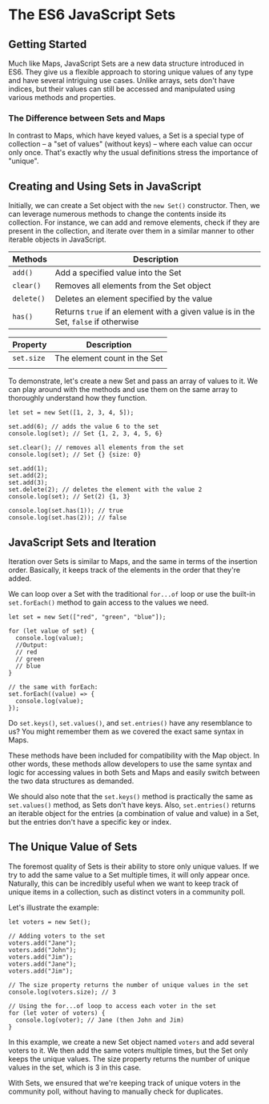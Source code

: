 # The ES6 JavaScript Sets

## Getting Started

Much like Maps, JavaScript Sets are a new data structure introduced in ES6. They give us a flexible approach to storing unique values of any type and have several intriguing use cases. Unlike arrays, sets don't have indices, but their values can still be accessed and manipulated using various methods and properties.

### The Difference between Sets and Maps

In contrast to Maps, which have keyed values, a Set is a special type of collection – a "set of values" (without keys) – where each value can occur only once. That's exactly why the usual definitions stress the importance of "unique".

## Creating and Using Sets in JavaScript

Initially, we can create a Set object with the `new Set()` constructor. Then, we can leverage numerous methods to change the contents inside its collection. For instance, we can add and remove elements, check if they are present in the collection, and iterate over them in a similar manner to other iterable objects in JavaScript.

| Methods    | Description                                                                         |
| ---------- | ----------------------------------------------------------------------------------- |
| `add()`    | Add a specified value into the Set                                                  |
| `clear()`  | Removes all elements from the Set object                                            |
| `delete()` | Deletes an element specified by the value                                           |
| `has()`    | Returns `true` if an element with a given value is in the Set, `false` if otherwise |

| Property   | Description                  |
| ---------- | ---------------------------- |
| `set.size` | The element count in the Set |
|            |                              |

To demonstrate, let's create a new Set and pass an array of values to it. We can play around with the methods and use them on the same array to thoroughly understand how they function.

```
let set = new Set([1, 2, 3, 4, 5]);

set.add(6); // adds the value 6 to the set
console.log(set); // Set {1, 2, 3, 4, 5, 6}

set.clear(); // removes all elements from the set
console.log(set); // Set {} {size: 0}

set.add(1);
set.add(2);
set.add(3);
set.delete(2); // deletes the element with the value 2
console.log(set); // Set(2) {1, 3}

console.log(set.has(1)); // true
console.log(set.has(2)); // false
```

## JavaScript Sets and Iteration

Iteration over Sets is similar to Maps, and the same in terms of the insertion order. Basically, it keeps track of the elements in the order that they're added.

We can loop over a Set with the traditional `for...of` loop or use the built-in `set.forEach()` method to gain access to the values we need.

```
let set = new Set(["red", "green", "blue"]);

for (let value of set) {
  console.log(value);
  //Output:
  // red
  // green
  // blue
}

// the same with forEach:
set.forEach((value) => {
  console.log(value);
});
```

Do `set.keys()`, `set.values()`, and `set.entries()` have any resemblance to us? You might remember them as we covered the exact same syntax in Maps.

These methods have been included for compatibility with the Map object. In other words, these methods allow developers to use the same syntax and logic for accessing values in both Sets and Maps and easily switch between the two data structures as demanded.

We should also note that the `set.keys()` method is practically the same as `set.values()` method, as Sets don't have keys. Also, `set.entries()` returns an iterable object for the entries (a combination of value and value) in a Set, but the entries don't have a specific key or index.

## The Unique Value of Sets

The foremost quality of Sets is their ability to store only unique values. If we try to add the same value to a Set multiple times, it will only appear once. Naturally, this can be incredibly useful when we want to keep track of unique items in a collection, such as distinct voters in a community poll.

Let's illustrate the example:

```
let voters = new Set();

// Adding voters to the set
voters.add("Jane");
voters.add("John");
voters.add("Jim");
voters.add("Jane");
voters.add("Jim");

// The size property returns the number of unique values in the set
console.log(voters.size); // 3

// Using the for...of loop to access each voter in the set
for (let voter of voters) {
  console.log(voter); // Jane (then John and Jim)
}
```

In this example, we create a new Set object named `voters` and add several voters to it. We then add the same voters multiple times, but the Set only keeps the unique values. The size property returns the number of unique values in the set, which is 3 in this case.

With Sets, we ensured that we're keeping track of unique voters in the community poll, without having to manually check for duplicates.
